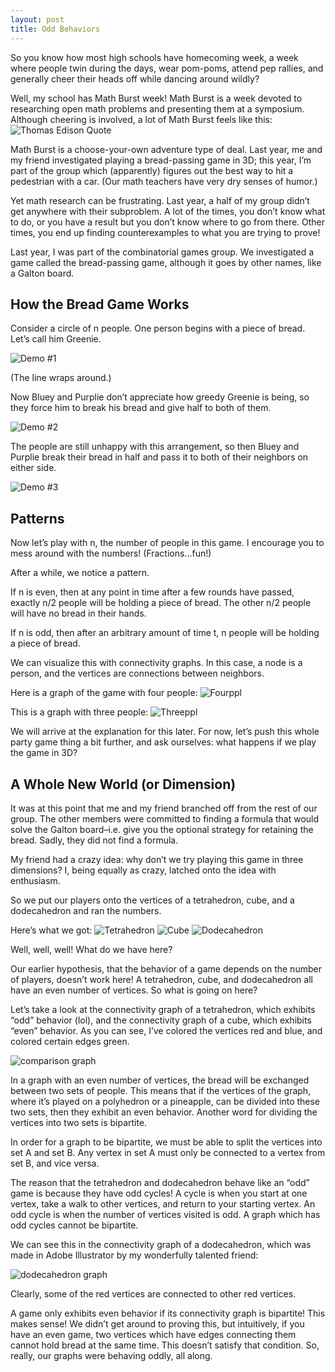 ```yaml
---
layout: post
title: Odd Behaviors
---
```


So you know how most high schools have homecoming week, a week where people twin during the days, wear pom-poms, attend pep rallies, and generally cheer their heads off while dancing around wildly?

Well, my school has Math Burst week! Math Burst is a week devoted to researching open math problems and presenting them at a symposium.
Although cheering is involved, a lot of Math Burst feels like this: ![Thomas Edison Quote](/res/te-quote.png)

Math Burst is a choose-your-own adventure type of deal. Last year, me and my friend investigated playing a bread-passing game in 3D; this year, I’m part of the group which (apparently) figures out the best way to hit a pedestrian with a car. (Our math teachers have very dry senses of humor.)

Yet math research can be frustrating. Last year, a half of my group didn’t get anywhere with their subproblem. A lot of the times, you don’t know what to do, or you have a result but you don’t know where to go from there. Other times, you end up finding counterexamples to what you are trying to prove!

Last year, I was part of the combinatorial games group. We investigated a game called the bread-passing game, although it goes by other names, like a Galton board.

## How the Bread Game Works

Consider a circle of n people. One person begins with a piece of bread. Let’s call him Greenie.

![Demo #1](\res\demogame-1.png)

(The line wraps around.)

Now Bluey and Purplie don’t appreciate how greedy Greenie is being, so they force him to break his bread and give half to both of them.

![Demo #2](\res\demogame-2.png)

The people are still unhappy with this arrangement, so then Bluey and Purplie break their bread in half and pass it to both of their neighbors on either side.

![Demo #3](\res\demogame-3.png)

## Patterns

Now let’s play with n, the number of people in this game. I encourage you to mess around with the numbers! (Fractions…fun!)

After a while, we notice a pattern.

If n is even, then at any point in time after a few rounds have passed, exactly n/2 people will be holding a piece of bread. The other n/2 people will have no bread in their hands.

If n is odd, then after an arbitrary amount of time t, n people will be holding a piece of bread.

We can visualize this with connectivity graphs. In this case, a node is a person, and the vertices are connections between neighbors.

Here is a graph of the game with four people: ![Fourppl](\res\fourppl.png)

This is a graph with three people: ![Threeppl](\res\threeppl.png)

We will arrive at the explanation for this later. For now, let’s push this whole party game thing a bit further, and ask ourselves: what happens if we play the game in 3D?

## A Whole New World (or Dimension)

It was at this point that me and my friend branched off from the rest of our group. The other members were committed to finding a formula that would solve the Galton board–i.e. give you the optional strategy for retaining the bread. Sadly, they did not find a formula.

My friend had a crazy idea: why don’t we try playing this game in three dimensions? I, being equally as crazy, latched onto the idea with enthusiasm.

So we put our players onto the vertices of a tetrahedron, cube, and a dodecahedron and ran the numbers.

Here’s what we got:
![Tetrahedron](\res\tetrahedron.png)
![Cube](\res\cube.png)
![Dodecahedron](\res\dodecahedron.png)

Well, well, well! What do we have here?

Our earlier hypothesis, that the behavior of a game depends on the number of players, doesn’t work here! A tetrahedron, cube, and dodecahedron all have an even number of vertices. So what is going on here?

Let’s take a look at the connectivity graph of a tetrahedron, which exhibits “odd” behavior (lol), and the connectivity graph of a cube, which exhibits “even” behavior. As you can see, I’ve colored the vertices red and blue, and colored certain edges green.

![comparison graph](\res\graph-comparison.png)

In a graph with an even number of vertices, the bread will be exchanged between two sets of people. This means that if the vertices of the graph, where it’s played on a polyhedron or a pineapple, can be divided into these two sets, then they exhibit an even behavior. Another word for dividing the vertices into two sets is bipartite.

In order for a graph to be bipartite, we must be able to split the vertices into set A and set B. Any vertex in set A must only be connected to a vertex from set B, and vice versa.

The reason that the tetrahedron and dodecahedron behave like an “odd” game is because they have odd cycles! A cycle is when you start at one vertex, take a walk to other vertices, and return to your starting vertex. An odd cycle is when the number of vertices visited is odd. A graph which has odd cycles cannot be bipartite.

We can see this in the connectivity graph of a dodecahedron, which was made in Adobe Illustrator by my wonderfully talented friend:

![dodecahedron graph](\res\dodeca-graph.png)

Clearly, some of the red vertices are connected to other red vertices.

A game only exhibits even behavior if its connectivity graph is bipartite! This makes sense! We didn’t get around to proving this, but intuitively, if you have an even game, two vertices which have edges connecting them cannot hold bread at the same time. This doesn’t satisfy that condition. So, really, our graphs were behaving oddly, all along.
